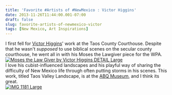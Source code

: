 ```yaml
---
title: 'Favorite #Artists of #NewMexico : Victor Higgins'
date: 2013-11-26T11:44:00.001-07:00
draft: false
slug: favorite-artists-of-newmexico-victor
tags: [New Mexico, Art Inspirations]
---
```


  
I first fell for [Victor Higgins](http://www.victorhiggins.com/)' work at the Taos County Courthouse. Despite that he wasn't _supposed_ to use biblical scenes on the secular county courthouse, he went all in with his Moses the Lawgiver piece for the WPA.   
[![Moses the Law Giver by Victor Higgins DETAIL Large](http://www.archinia.com/images/Blog_Pics/Moses_the_Law_Giver_by_Victor_Higgins_DETAIL_Large.jpg)](http://www.victorhiggins.com/)  
I love his cubist-influenced landscapes and his playful way of sharing the difficulty of New Mexico life through often putting storms in his scenes. This work, titled Taos Valley Landscape, is at the [ABQ Museum](http://www.cabq.gov/culturalservices/albuquerque-museum), and I think its great.  
[![IMG 1181 Large](http://www.archinia.com/images/Blog_Pics/IMG_1181_Large.JPG)](http://www.victorhiggins.com/)